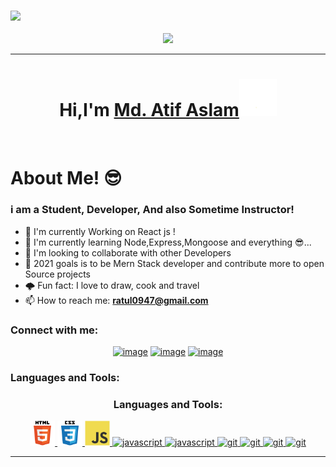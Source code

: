 ### ![](https://komarev.com/ghpvc/?username=atif11802&color=brightgreen&label=PROFILE+VIEWS)

<p align="center">
  <img src="https://miro.medium.com/max/2048/1*OohqW5DGh9CQS4hLY5FXzA.png" height="230"/>
</p>
<hr>
<h1 align="center">Hi,I'm <a href="https://github.com/atif11802">Md. Atif Aslam<a><img src="https://github.com/Kathryn-Jie/Kathryn-Jie/blob/main/wave.gif" width="60px"/></h1>
<Br>

<h1>About Me! 😎</h1>

### i am a Student, Developer, And also Sometime Instructor!
- 🔭  I'm currently Working on React js !
- 🌱  I'm currently learning Node,Express,Mongoose and everything 😎...
- 🗻  I'm looking to collaborate with other Developers
- 📘  2021 goals is to be Mern Stack developer and contribute more to open Source projects
- 🌩️  Fun fact: I love to draw, cook and travel
- 📫 How to reach me: **ratul0947@gmail.com**

  
  
### Connect with me:


<div align="center">

[![image](https://img.shields.io/badge/LinkedIn-0077B5?style=for-the-badge&logo=linkedin&logoColor=white)](https://www.linkedin.com/in/atif-aslam-3b7203205/)
[![image](https://img.shields.io/badge/Facebook-1877F2?style=for-the-badge&logo=facebook&logoColor=white)](https://www.facebook.com/ami.ratul.11802/)
[![image](https://img.shields.io/badge/Gmail-D14836?style=for-the-badge&logo=gmail&logoColor=white)](mailto:ratul0947@gmail.com)
  
</div>


### Languages and Tools:



<h3 align="center">Languages and Tools:</h3>

<p align="center"> 
  <a href="https://www.w3.org/html/" target="_blank"> 
    <img src="https://raw.githubusercontent.com/devicons/devicon/master/icons/html5/html5-original-wordmark.svg" alt="html5" width="40" height="40"/> 
  </a>
  <a href="https://www.w3schools.com/css/" target="_blank"> 
    <img src="https://raw.githubusercontent.com/devicons/devicon/master/icons/css3/css3-original-wordmark.svg" alt="css3" width="40" height="40"/> 
  </a> 
  
  <a href="https://developer.mozilla.org/en-US/docs/Web/JavaScript" target="_blank"> 
    <img src="https://raw.githubusercontent.com/devicons/devicon/master/icons/javascript/javascript-original.svg" alt="javascript" width="40" height="40"/> 
  </a> 

  
  <a href="https://reactjs.org/" target="_blank"> 
    <img src="https://cdn4.iconfinder.com/data/icons/logos-3/600/React.js_logo-512.png" alt="javascript" width="40" height="40"/> 
  </a> 
  
  <a href="https://nodejs.org/en/" target="_blank"> 
    <img src="https://seeklogo.com/images/N/nodejs-logo-FBE122E377-seeklogo.com.png" alt="javascript" width="40" height="40"/> 
  </a> 

<a href="https://www.mongodb.com/" target="_blank"> 
    <img src="https://cdn.worldvectorlogo.com/logos/mongodb-icon-1.svg" alt="git" width="40" height="40"/> 
  </a>

   <a href="https://code.visualstudio.com/" target="_blank"> 
    <img src="https://upload.wikimedia.org/wikipedia/commons/thumb/2/2d/Visual_Studio_Code_1.18_icon.svg/2056px-Visual_Studio_Code_1.18_icon.svg.png" alt="git" width="40" height="40"/> 
  </a>
  
  <a href="https://git-scm.com/" target="_blank"> 
    <img src="https://www.vectorlogo.zone/logos/git-scm/git-scm-icon.svg" alt="git" width="40" height="40"/> 
  </a>
    
  <a href="https://github.com/" target="_blank"> 
    <img src="https://upload.wikimedia.org/wikipedia/commons/9/91/Octicons-mark-github.svg" alt="git" width="40" height="40"/> 
  </a>

</p>

---
